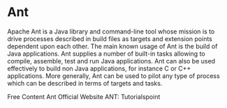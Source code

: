 # Ant

Apache Ant is a Java library and command-line tool whose mission is to drive processes described in build files as targets and extension points dependent upon each other. The main known usage of Ant is the build of Java applications. Ant supplies a number of built-in tasks allowing to compile, assemble, test and run Java applications. Ant can also be used effectively to build non Java applications, for instance C or C++ applications. More generally, Ant can be used to pilot any type of process which can be described in terms of targets and tasks.

<ResourceGroupTitle>Free Content</ResourceGroupTitle>
<BadgeLink badgeText='Official Website' colorScheme='blue' href='https://ant.apache.org/'>Ant Official Website</BadgeLink>
<BadgeLink badgeText='Watch' href='https://www.tutorialspoint.com/ant/index.htm'>ANT: Tutorialspoint</BadgeLink>

